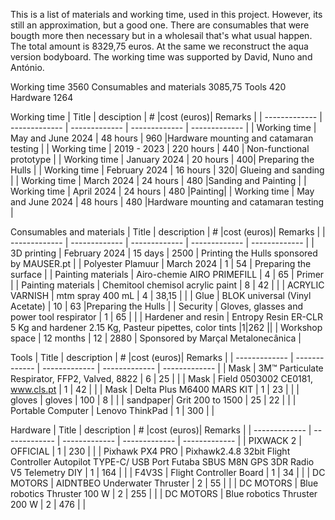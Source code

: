 This is a list of materials and working time, used in this project. However, its still an approximation, but a good one. There are consumables that were bougth more then necessary but in a wholesail that's what usual happen. The total amount is 8329,75 euros. At the same we reconstruct the aqua version bodyboard. The working time was supported by David, Nuno and António.

Working time 3560
Consumables and materials 3085,75
Tools 420
Hardware 1264

Working time
| Title  | desciption | #  |cost (euros)| Remarks |
| ------------- | ------------- | ------------- | ------------- | ------------- |
| Working time  | May and June 2024 | 48 hours  | 960 |Hardware mounting and catamaran testing | 
| Working time  | 2019 - 2023 | 220 hours  | 440 | Non-functional prototype |
| Working time  | January 2024 | 20 hours  | 400| Preparing the Hulls | 
| Working time  | February 2024 | 16 hours  | 320| Glueing and sanding |
| Working time  | March 2024 | 24 hours  | 480 |Sanding and Painting |
| Working time  | April 2024 | 24 hours  | 480 |Painting| 
| Working time  | May and June 2024 | 48 hours  | 480 |Hardware mounting and catamaran testing | 

Consumables and materials
| Title  | description | #  |cost (euros)| Remarks |
| ------------- | ------------- | ------------- | ------------- | ------------- |
| 3D printing  | February 2024 | 15 days  | 2500 | Printing the Hulls sponsored by MAUSER.pt | 
| Polyester Plamuur | March 2024 | 1  | 54 | Preparing the surface | 
| Painting materials  | Airo-chemie AIRO PRIMEFILL | 4  | 65 | Primer |
| Painting materials  | Chemitool chemisol acrylic paint | 8 | 42 |  |
| ACRYLIC VARNISH | mtm spray 400 mL | 4 | 38,15 | |
| Glue | BLOK universal (Vinyl Acetate) | 10 | 63 |Preparing the Hulls |
| Security | Gloves, glasses and power tool respirator | 1 | 65 |  |
| Hardener and resin | Entropy Resin ER-CLR 5 Kg and hardener 2.15 Kg, Pasteur pipettes, color tints |1|262 ||
| Workshop space | 12 months | 12 | 2880 | Sponsored by Marçal Metalonecânica |


Tools
| Title  | description | #  |cost (euros)| Remarks |
| ------------- | ------------- | ------------- | ------------- | ------------- |
| Mask | 3M™ Particulate Respirator, FFP2, Valved, 8822 | 6 | 25 |  |
| Mask | Field 0503002 CE0181, www.cls.pt | 1 | 42 |  |
| Mask | Delta Plus M6400 MARS KIT | 1 | 23 |  |
| gloves | gloves | 100 | 8 | |
| sandpaper| Grit 200 to 1500 | 25 | 22 | |
| Portable Computer | Lenovo ThinkPad | 1 | 300 |  |

Hardware
| Title  | description | #  |cost (euros)| Remarks |
| ------------- | ------------- | ------------- | ------------- | ------------- |
| PIXWACK 2 | OFFICIAL | 1 | 230 |  |
| Pixhawk PX4 PRO | Pixhawk2.4.8 32bit Flight Controller Autopilot TYPE-C/ USB Port Futaba SBUS M8N GPS 3DR Radio V5 Telemetry DIY | 1 | 164 |  |
| F4V3S | Flight Controller Board | 1 | 34 |  |
| DC MOTORS | AIDNTBEO Underwater Thruster | 2 | 55 |  |
| DC MOTORS | Blue robotics Thruster 100 W | 2 | 255 |  |
| DC MOTORS | Blue robotics Thruster 200 W | 2 | 476 |  |





